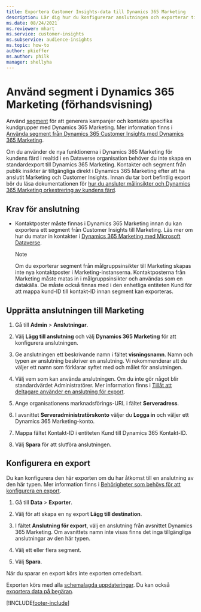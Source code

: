 ```yaml
---
title: Exportera Customer Insights-data till Dynamics 365 Marketing
description: Lär dig hur du konfigurerar anslutningen och exporterar till Dynamics 365 Marketing.
ms.date: 08/24/2021
ms.reviewer: mhart
ms.service: customer-insights
ms.subservice: audience-insights
ms.topic: how-to
author: pkieffer
ms.author: philk
manager: shellyha
---
```


# <a name="use-segments-in-dynamics-365-marketing-preview"></a>Använd segment i Dynamics 365 Marketing (förhandsvisning)



Använd [segment](segments.md) för att generera kampanjer och kontakta specifika kundgrupper med Dynamics 365 Marketing. Mer information finns i [Använda segment från Dynamics 365 Customer Insights med Dynamics 365 Marketing](/dynamics365/marketing/customer-insights-segments).

Om du använder de nya funktionerna i Dynamics 365 Marketing för kundens färd i realtid i en Dataverse organisation behöver du inte skapa en standardexport till Dynamics 365 Marketing. Kontakter och segment från publik insikter är tillgängliga direkt i Dynamics 365 Marketing efter att ha anslutit Marketing och Customer Insights. Innan du tar bort befintlig export bör du läsa dokumentationen för [hur du ansluter målinsikter och Dynamics 365 Marketing orkestrering av kundens färd](/dynamics365/marketing/real-time-marketing-ci-profile).

## <a name="prerequisite-for-a-connection"></a>Krav för anslutning

- Kontaktposter måste finnas i Dynamics 365 Marketing innan du kan exportera ett segment från Customer Insights till Marketing. Läs mer om hur du matar in kontakter i [Dynamics 365 Marketing med Microsoft Dataverse](connect-power-query.md).

  > [!NOTE]
  > Om du exporterar segment från målgruppsinsikter till Marketing skapas inte nya kontaktposter i Marketing-instanserna. Kontaktposterna från Marketing måste matas in i målgruppsinsikter och användas som en datakälla. De måste också finnas med i den enhetliga entiteten Kund för att mappa kund-ID till kontakt-ID innan segment kan exporteras.

## <a name="set-up-connection-to-marketing"></a>Upprätta anslutningen till Marketing

1. Gå till **Admin** > **Anslutningar**.

1. Välj **Lägg till anslutning** och välj **Dynamics 365 Marketing** för att konfigurera anslutningen.

1. Ge anslutningen ett beskrivande namn i fältet **visningsnamn**. Namn och typen av anslutning beskriver en anslutning. Vi rekommenderar att du väljer ett namn som förklarar syftet med och målet för anslutningen.

1. Välj vem som kan använda anslutningen. Om du inte gör något blir standardvärdet Administratörer. Mer information finns i [Tillåt att deltagare använder en anslutning för export](connections.md#allow-contributors-to-use-a-connection-for-exports).

1. Ange organisationens marknadsförings-URL i fältet **Serveradress**.

1. I avsnittet **Serveradministratörskonto** väljer du **Logga in** och väljer ett Dynamics 365 Marketing-konto.

1. Mappa fältet Kontakt-ID i entiteten Kund till Dynamics 365 Kontakt-ID.

1. Välj **Spara** för att slutföra anslutningen. 

## <a name="configure-an-export"></a>Konfigurera en export

Du kan konfigurera den här exporten om du har åtkomst till en anslutning av den här typen. Mer information finns i [Behörigheter som behövs för att konfigurera en export](export-destinations.md#set-up-a-new-export).

1. Gå till **Data** > **Exporter**.

1. Välj för att skapa en ny export **Lägg till destination**.

1. I fältet **Anslutning för export**, välj en anslutning från avsnittet Dynamics 365 Marketing. Om avsnittets namn inte visas finns det inga tillgängliga anslutningar av den här typen.

1. Välj ett eller flera segment.

1. Välj **Spara**.

När du sparar en export körs inte exporten omedelbart.

Exporten körs med alla [schemalagda uppdateringar](system.md#schedule-tab). Du kan också [exportera data på begäran](export-destinations.md#run-exports-on-demand). 

[!INCLUDE[footer-include](../includes/footer-banner.md)]
